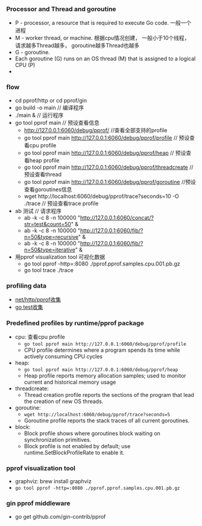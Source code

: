 

### Processor and Thread and goroutine
* P - processor, a resource that is required to execute Go code. 一般一个进程
* M - worker thread, or machine. 根据cpu情况创建， 一般小于10个线程， 请求越多Thread越多， goroutine越多Thread也越多
* G - goroutine.
* Each goroutine (G) runs on an OS thread (M) that is assigned to a logical CPU (P)
* 



### flow
* cd pprof/http  or cd pprof/gin
* go build -o main // 编译程序
* ./main & // 运行程序
* go tool pprof main // 预设查看信息
    * http://127.0.0.1:6060/debug/pprof/ //查看全部支持的profile
    * go tool pprof main http://127.0.0.1:6060/debug/pprof/profile // 预设查看cpu profile
    * go tool pprof main http://127.0.0.1:6060/debug/pprof/heap // 预设查看heap profile
    * go tool pprof main http://127.0.0.1:6060/debug/pprof/threadcreate // 预设查看thread
    * go tool pprof main http://127.0.0.1:6060/debug/pprof/goroutine //预设查看goroutines信息
    * wget http://localhost:6060/debug/pprof/trace\?seconds\=10 -O ./trace // 预设查看trace profile
* ab 测试 // 请求程序
    * ab -k -c 8 -n 100000 "http://127.0.0.1:6060/concat/?str=test&count=50" &
    * ab -k -c 8 -n 100000 "http://127.0.0.1:6060/fib/?n=50&type=recursive" &
    * ab -k -c 8 -n 100000 "http://127.0.0.1:6060/fib/?n=50&type=iterative" &
* 用pprof visualization tool 可视化数据 
    * go tool pprof -http=:8080 ./pprof.pprof.samples.cpu.001.pb.gz
    * go tool trace ./trace

### profiling data
* [net/http/pprof收集](https://golang.org/pkg/net/http/pprof/)
* [go test收集]()


### Predefined profiles by runtime/pprof package
* cpu: 查看cpu profile
    * `go tool pprof main http://127.0.0.1:6060/debug/pprof/profile`
    * CPU profile determines where a program spends its time while actively consuming CPU cycles 
* heap: 
    * `go tool pprof main http://127.0.0.1:6060/debug/pprof/heap`
    * Heap profile reports memory allocation samples; used to monitor current and historical memory usage
* threadcreate: 
    * Thread creation profile reports the sections of the program that lead the creation of new OS threads.
* goroutine: 
    * `wget http://localhost:6060/debug/pprof/trace?seconds=5`
    * Goroutine profile reports the stack traces of all current goroutines.
* block: 
    * Block profile shows where goroutines block waiting on synchronization primitives. 
    * Block profile is not enabled by default; use runtime.SetBlockProfileRate to enable it.


### pprof visualization tool
* graphviz: brew install graphviz
* `go tool pprof -http=:8080 ./pprof.pprof.samples.cpu.001.pb.gz`

### gin pprof middleware
* go get github.com/gin-contrib/pprof




